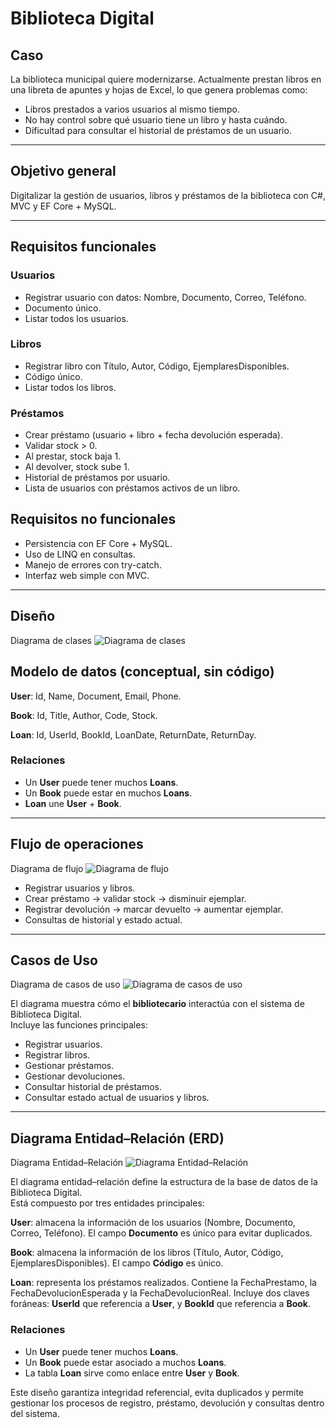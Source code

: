 # Biblioteca Digital

## Caso

La biblioteca municipal quiere modernizarse. Actualmente prestan libros en una libreta de apuntes y hojas de Excel, lo que genera problemas como:

- Libros prestados a varios usuarios al mismo tiempo.  
- No hay control sobre qué usuario tiene un libro y hasta cuándo.  
- Dificultad para consultar el historial de préstamos de un usuario.  

---

## Objetivo general

Digitalizar la gestión de usuarios, libros y préstamos de la biblioteca con C#, MVC y EF Core + MySQL.

---

## Requisitos funcionales

### Usuarios

- Registrar usuario con datos: Nombre, Documento, Correo, Teléfono.  
- Documento único.  
- Listar todos los usuarios.  

### Libros

- Registrar libro con Título, Autor, Código, EjemplaresDisponibles.  
- Código único.  
- Listar todos los libros.  

### Préstamos

- Crear préstamo (usuario + libro + fecha devolución esperada).  
- Validar stock > 0.  
- Al prestar, stock baja 1.  
- Al devolver, stock sube 1.  
- Historial de préstamos por usuario.  
- Lista de usuarios con préstamos activos de un libro.  

## Requisitos no funcionales

- Persistencia con EF Core + MySQL.  
- Uso de LINQ en consultas.  
- Manejo de errores con try-catch.  
- Interfaz web simple con MVC.

---

## Diseño

Diagrama de clases
![Diagrama de clases](/docs/DiagramaDeClases.png)

## Modelo de datos (conceptual, sin código)

**User**: Id, Name, Document, Email, Phone.

**Book**: Id, Title, Author, Code, Stock.

**Loan**: Id, UserId, BookId, LoanDate, ReturnDate, ReturnDay.

### Relaciones

- Un **User** puede tener muchos **Loans**.  
- Un **Book** puede estar en muchos **Loans**.  
- **Loan** une **User** + **Book**.  

---

## Flujo de operaciones

Diagrama de flujo
![Diagrama de flujo](/docs/DiagramaDeFlujo.png)

- Registrar usuarios y libros.  
- Crear préstamo → validar stock → disminuir ejemplar.  
- Registrar devolución → marcar devuelto → aumentar ejemplar.  
- Consultas de historial y estado actual.  

---

## Casos de Uso

Diagrama de casos de uso
![Diagrama de casos de uso](/docs/DiagramaDeCasosDeUso.png)

El diagrama muestra cómo el **bibliotecario** interactúa con el sistema de Biblioteca Digital.  
Incluye las funciones principales:

- Registrar usuarios.  
- Registrar libros.  
- Gestionar préstamos.  
- Gestionar devoluciones.  
- Consultar historial de préstamos.  
- Consultar estado actual de usuarios y libros.  

---

## Diagrama Entidad–Relación (ERD)

Diagrama Entidad–Relación
![Diagrama Entidad–Relación](/docs/DiagramaEntidadRelacion.png)

El diagrama entidad–relación define la estructura de la base de datos de la Biblioteca Digital.  
Está compuesto por tres entidades principales:

**User**: almacena la información de los usuarios (Nombre, Documento, Correo, Teléfono). El campo **Documento** es único para evitar duplicados.  

**Book**: almacena la información de los libros (Título, Autor, Código, EjemplaresDisponibles). El campo **Código** es único.  

**Loan**: representa los préstamos realizados. Contiene la FechaPrestamo, la FechaDevolucionEsperada y la FechaDevolucionReal. Incluye dos claves foráneas: **UserId** que referencia a **User**, y **BookId** que referencia a **Book**.  

### Relaciones
- Un **User** puede tener muchos **Loans**.  
- Un **Book** puede estar asociado a muchos **Loans**.  
- La tabla **Loan** sirve como enlace entre **User** y **Book**.  

Este diseño garantiza integridad referencial, evita duplicados y permite gestionar los procesos de registro, préstamo, devolución y consultas dentro del sistema.  
